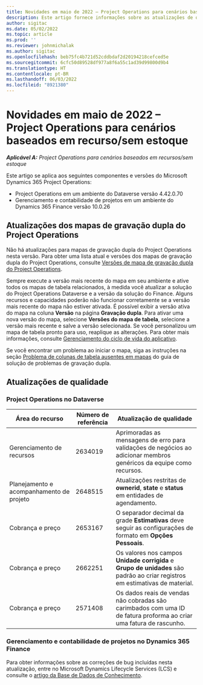 ```yaml
---
title: Novidades em maio de 2022 – Project Operations para cenários baseados em recurso/sem estoque
description: Este artigo fornece informações sobre as atualizações de qualidade disponíveis na versão de maio de 2022 do Microsoft Dynamics 365 Project Operations para cenários baseados em recursos/sem estoque.
author: sigitac
ms.date: 05/02/2022
ms.topic: article
ms.prod: ''
ms.reviewer: johnmichalak
ms.author: sigitac
ms.openlocfilehash: beb75fc4b721d52cddbdaf2d20194218cefced5e
ms.sourcegitcommit: 6cfc50d89528df977a8f6a55c1ad39d99800d9b4
ms.translationtype: HT
ms.contentlocale: pt-BR
ms.lasthandoff: 06/03/2022
ms.locfileid: "8921380"
---
```

# <a name="whats-new-may-2022---project-operations-for-resourcenon-stocked-based-scenarios"></a>Novidades em maio de 2022 – Project Operations para cenários baseados em recurso/sem estoque

_**Aplicável A:** Project Operations para cenários baseados em recursos/sem estoque_

Este artigo se aplica aos seguintes componentes e versões do Microsoft Dynamics 365 Project Operations:

- Project Operations em um ambiente do Dataverse versão 4.42.0.70
- Gerenciamento e contabilidade de projetos em um ambiente do Dynamics 365 Finance versão 10.0.26

## <a name="project-operations-dual-write-maps-updates"></a>Atualizações dos mapas de gravação dupla do Project Operations

Não há atualizações para mapas de gravação dupla do Project Operations nesta versão. Para obter uma lista atual e versões dos mapas de gravação dupla do Project Operations, consulte [Versões de mapa de gravação dupla do Project Operations](../environment/resource-dual-write-maps.md).

Sempre execute a versão mais recente do mapa em seu ambiente e ative todos os mapas de tabela relacionados, à medida você atualizar a solução do Project Operations Dataverse e a versão da solução do Finance. Alguns recursos e capacidades poderão não funcionar corretamente se a versão mais recente do mapa não estiver ativada. É possível exibir a versão ativa do mapa na coluna **Versão** na página **Gravação dupla**. Para ativar uma nova versão do mapa, selecione **Versões do mapa de tabela**, selecione a versão mais recente e salve a versão selecionada. Se você personalizou um mapa de tabela pronto para uso, reaplique as alterações. Para obter mais informações, consulte [Gerenciamento do ciclo de vida do aplicativo](/dynamics365/fin-ops-core/dev-itpro/data-entities/dual-write/app-lifecycle-management).

Se você encontrar um problema ao iniciar o mapa, siga as instruções na seção [Problema de colunas de tabela ausentes em mapas](/dynamics365/fin-ops-core/dev-itpro/data-entities/dual-write/dual-write-troubleshooting-finops-upgrades#missing-table-columns-issue-on-maps) do guia de solução de problemas de gravação dupla.

## <a name="quality-updates"></a>Atualizações de qualidade
### <a name="project-operations-on-dataverse"></a>Project Operations no Dataverse

| Área do recurso | Número de referência | Atualização de qualidade |
| --- | --- | --- |
| Gerenciamento de recursos | 2634019 | Aprimoradas as mensagens de erro para validações de negócios ao adicionar membros genéricos da equipe como recursos. |
| Planejamento e acompanhamento de projeto | 2648515 | Atualizações restritas de **ownerid**, **state** e **status** em entidades de agendamento. |
| Cobrança e preço | 2653167 | O separador decimal da grade **Estimativas** deve seguir as configurações de formato em **Opções Pessoais**. |
| Cobrança e preço| 2662251 | Os valores nos campos **Unidade corrigida** e **Grupo de unidades** são padrão ao criar registros em estimativas de material. |
| Cobrança e preço| 2571408 | Os dados reais de vendas não cobradas são carimbados com uma ID de fatura proforma ao criar uma fatura de rascunho. |

### <a name="project-management-and-accounting-in-dynamics-365-finance"></a>Gerenciamento e contabilidade de projetos no Dynamics 365 Finance

Para obter informações sobre as correções de bug incluídas nesta atualização, entre no Microsoft Dynamics Lifecycle Services (LCS) e consulte o [artigo da Base de Dados de Conhecimento](https://fix.lcs.dynamics.com/Issue/Details?bugId=662864).
